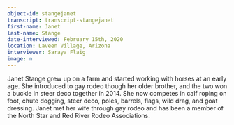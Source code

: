 ```yaml
---
object-id: stangejanet
transcript: transcript-stangejanet  
first-name: Janet
last-name: Stange
date-interviewed: February 15th, 2020
location: Laveen Village, Arizona
interviewer: Saraya Flaig
image: n
---
```

Janet Stange grew up on a farm and started working with horses at an early age. She introduced to gay rodeo though her older brother, and the two won a buckle in steer deco together in 2014. She now competes in calf roping on foot, chute dogging, steer deco, poles, barrels, flags, wild drag, and goat dressing. Janet met her wife through gay rodeo and has been a member of the North Star and Red River Rodeo Associations.

